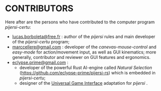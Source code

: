 # CONTRIBUTORS

Here after are the persons who have contributed to the computer program *pijersi-certu*:

- [lucas.borboleta@free.fr](mailto:lucas.borboleta@free.fr) : author of the *pijersi* rules and main developer of the *pijersi-certu* program;
- [marccellere@gmail.com](mailto:marccellere@gmail.com) : developer of the *canevas-mouse-control* and *easy-mode* for action/movement input, as well as GUI kinematics; more generally, contributor and reviewer on GUI features and ergonomics.
- [eclypse.prime@gmail.com](mailto:eclypse.prime@gmail.com) :
  - developer of the powerful Rust AI-engine called *Natural Selection* (https://github.com/eclypse-prime/pijersi-rs) which is embedded in *pijersi-certu*;
  - designer of the [Universal Game Interface](https://github.com/eclypse-prime/pijersi-engine/blob/main/ugi.md) adaptation for *pijersi* .
